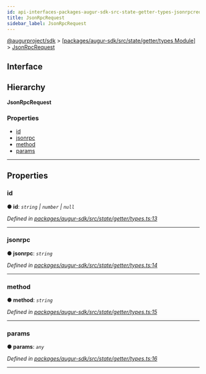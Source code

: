 ```yaml
---
id: api-interfaces-packages-augur-sdk-src-state-getter-types-jsonrpcrequest
title: JsonRpcRequest
sidebar_label: JsonRpcRequest
---
```


[@augurproject/sdk](api-readme.md) > [[packages/augur-sdk/src/state/getter/types Module]](api-modules-packages-augur-sdk-src-state-getter-types-module.md) > [JsonRpcRequest](api-interfaces-packages-augur-sdk-src-state-getter-types-jsonrpcrequest.md)

## Interface

## Hierarchy

**JsonRpcRequest**

### Properties

* [id](api-interfaces-packages-augur-sdk-src-state-getter-types-jsonrpcrequest.md#id)
* [jsonrpc](api-interfaces-packages-augur-sdk-src-state-getter-types-jsonrpcrequest.md#jsonrpc)
* [method](api-interfaces-packages-augur-sdk-src-state-getter-types-jsonrpcrequest.md#method)
* [params](api-interfaces-packages-augur-sdk-src-state-getter-types-jsonrpcrequest.md#params)

---

## Properties

<a id="id"></a>

###  id

**● id**: *`string` \| `number` \| `null`*

*Defined in [packages/augur-sdk/src/state/getter/types.ts:13](https://github.com/AugurProject/augur/blob/0ea8996003/packages/augur-sdk/src/state/getter/types.ts#L13)*

___
<a id="jsonrpc"></a>

###  jsonrpc

**● jsonrpc**: *`string`*

*Defined in [packages/augur-sdk/src/state/getter/types.ts:14](https://github.com/AugurProject/augur/blob/0ea8996003/packages/augur-sdk/src/state/getter/types.ts#L14)*

___
<a id="method"></a>

###  method

**● method**: *`string`*

*Defined in [packages/augur-sdk/src/state/getter/types.ts:15](https://github.com/AugurProject/augur/blob/0ea8996003/packages/augur-sdk/src/state/getter/types.ts#L15)*

___
<a id="params"></a>

###  params

**● params**: *`any`*

*Defined in [packages/augur-sdk/src/state/getter/types.ts:16](https://github.com/AugurProject/augur/blob/0ea8996003/packages/augur-sdk/src/state/getter/types.ts#L16)*

___

